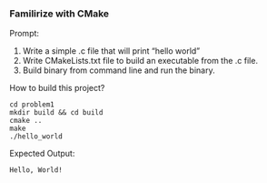### Familirize with CMake

Prompt:
1. Write a simple .c file that will print “hello world”
2. Write CMakeLists.txt file to build an executable from the .c file.
3. Build binary from command line and run the binary. 

How to build this project?
```
cd problem1 
mkdir build && cd build
cmake ..
make
./hello_world
```

Expected Output:
```
Hello, World!
```